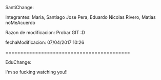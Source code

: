 SantiChange:

Integrantes: Maria, Santiago Jose
			 Pera, Eduardo Nicolas
			 Rivero, Matias noMeAcuerdo
			 
Razon de modificacion: Probar GIT :D

fechaModificacion: 07/04/2017 10:26

==========================================
 
EduChange:

I'm so fucking watching you!!
